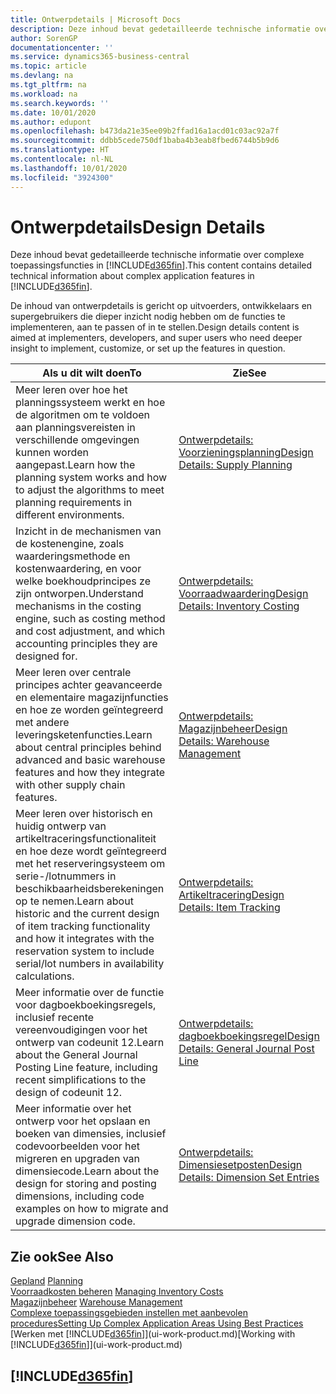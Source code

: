 ```yaml
---
title: Ontwerpdetails | Microsoft Docs
description: Deze inhoud bevat gedetailleerde technische informatie over complexe toepassingsfuncties in Business Central.
author: SorenGP
documentationcenter: ''
ms.service: dynamics365-business-central
ms.topic: article
ms.devlang: na
ms.tgt_pltfrm: na
ms.workload: na
ms.search.keywords: ''
ms.date: 10/01/2020
ms.author: edupont
ms.openlocfilehash: b473da21e35ee09b2ffad16a1acd01c03ac92a7f
ms.sourcegitcommit: ddbb5cede750df1baba4b3eab8fbed6744b5b9d6
ms.translationtype: HT
ms.contentlocale: nl-NL
ms.lasthandoff: 10/01/2020
ms.locfileid: "3924300"
---
```

# <a name="design-details"></a><span data-ttu-id="87d1c-103">Ontwerpdetails</span><span class="sxs-lookup"><span data-stu-id="87d1c-103">Design Details</span></span>
<span data-ttu-id="87d1c-104">Deze inhoud bevat gedetailleerde technische informatie over complexe toepassingsfuncties in [!INCLUDE[d365fin](includes/d365fin_md.md)].</span><span class="sxs-lookup"><span data-stu-id="87d1c-104">This content contains detailed technical information about complex application features in [!INCLUDE[d365fin](includes/d365fin_md.md)].</span></span>  

 <span data-ttu-id="87d1c-105">De inhoud van ontwerpdetails is gericht op uitvoerders, ontwikkelaars en supergebruikers die dieper inzicht nodig hebben om de functies te implementeren, aan te passen of in te stellen.</span><span class="sxs-lookup"><span data-stu-id="87d1c-105">Design details content is aimed at implementers, developers, and super users who need deeper insight to implement, customize, or set up the features in question.</span></span>  

|<span data-ttu-id="87d1c-106">**Als u dit wilt doen**</span><span class="sxs-lookup"><span data-stu-id="87d1c-106">**To**</span></span>|<span data-ttu-id="87d1c-107">**Zie**</span><span class="sxs-lookup"><span data-stu-id="87d1c-107">**See**</span></span>|  
|------------|-------------|  
|<span data-ttu-id="87d1c-108">Meer leren over hoe het planningssysteem werkt en hoe de algoritmen om te voldoen aan planningsvereisten in verschillende omgevingen kunnen worden aangepast.</span><span class="sxs-lookup"><span data-stu-id="87d1c-108">Learn how the planning system works and how to adjust the algorithms to meet planning requirements in different environments.</span></span>|[<span data-ttu-id="87d1c-109">Ontwerpdetails: Voorzieningsplanning</span><span class="sxs-lookup"><span data-stu-id="87d1c-109">Design Details: Supply Planning</span></span>](design-details-supply-planning.md)|  
|<span data-ttu-id="87d1c-110">Inzicht in de mechanismen van de kostenengine, zoals waarderingsmethode en kostenwaardering, en voor welke boekhoudprincipes ze zijn ontworpen.</span><span class="sxs-lookup"><span data-stu-id="87d1c-110">Understand mechanisms in the costing engine, such as costing method and cost adjustment, and which accounting principles they are designed for.</span></span>|[<span data-ttu-id="87d1c-111">Ontwerpdetails: Voorraadwaardering</span><span class="sxs-lookup"><span data-stu-id="87d1c-111">Design Details: Inventory Costing</span></span>](design-details-inventory-costing.md)|  
|<span data-ttu-id="87d1c-112">Meer leren over centrale principes achter geavanceerde en elementaire magazijnfuncties en hoe ze worden geïntegreerd met andere leveringsketenfuncties.</span><span class="sxs-lookup"><span data-stu-id="87d1c-112">Learn about central principles behind advanced and basic warehouse features and how they integrate with other supply chain features.</span></span>|[<span data-ttu-id="87d1c-113">Ontwerpdetails: Magazijnbeheer</span><span class="sxs-lookup"><span data-stu-id="87d1c-113">Design Details: Warehouse Management</span></span>](design-details-warehouse-management.md)|  
|<span data-ttu-id="87d1c-114">Meer leren over historisch en huidig ontwerp van artikeltraceringsfunctionaliteit en hoe deze wordt geïntegreerd met het reserveringsysteem om serie-/lotnummers in beschikbaarheidsberekeningen op te nemen.</span><span class="sxs-lookup"><span data-stu-id="87d1c-114">Learn about historic and the current design of item tracking functionality and how it integrates with the reservation system to include serial/lot numbers in availability calculations.</span></span>|[<span data-ttu-id="87d1c-115">Ontwerpdetails: Artikeltracering</span><span class="sxs-lookup"><span data-stu-id="87d1c-115">Design Details: Item Tracking</span></span>](design-details-item-tracking.md)|  
|<span data-ttu-id="87d1c-116">Meer informatie over de functie voor dagboekboekingsregels, inclusief recente vereenvoudigingen voor het ontwerp van codeunit 12.</span><span class="sxs-lookup"><span data-stu-id="87d1c-116">Learn about the General Journal Posting Line feature, including recent simplifications to the design of codeunit 12.</span></span>|[<span data-ttu-id="87d1c-117">Ontwerpdetails: dagboekboekingsregel</span><span class="sxs-lookup"><span data-stu-id="87d1c-117">Design Details: General Journal Post Line</span></span>](design-details-general-journal-post-line.md)|
|<span data-ttu-id="87d1c-118">Meer informatie over het ontwerp voor het opslaan en boeken van dimensies, inclusief codevoorbeelden voor het migreren en upgraden van dimensiecode.</span><span class="sxs-lookup"><span data-stu-id="87d1c-118">Learn about the design for storing and posting dimensions, including code examples on how to migrate and upgrade dimension code.</span></span>|[<span data-ttu-id="87d1c-119">Ontwerpdetails: Dimensiesetposten</span><span class="sxs-lookup"><span data-stu-id="87d1c-119">Design Details: Dimension Set Entries</span></span>](design-details-dimension-set-entries.md)| 

## <a name="see-also"></a><span data-ttu-id="87d1c-120">Zie ook</span><span class="sxs-lookup"><span data-stu-id="87d1c-120">See Also</span></span>  
 <span data-ttu-id="87d1c-121">[Gepland](production-planning.md) </span><span class="sxs-lookup"><span data-stu-id="87d1c-121">[Planning](production-planning.md) </span></span>  
 <span data-ttu-id="87d1c-122">[Voorraadkosten beheren](finance-manage-inventory-costs.md) </span><span class="sxs-lookup"><span data-stu-id="87d1c-122">[Managing Inventory Costs](finance-manage-inventory-costs.md) </span></span>  
 <span data-ttu-id="87d1c-123">[Magazijnbeheer](warehouse-manage-warehouse.md) </span><span class="sxs-lookup"><span data-stu-id="87d1c-123">[Warehouse Management](warehouse-manage-warehouse.md) </span></span>  
 [<span data-ttu-id="87d1c-124">Complexe toepassingsgebieden instellen met aanbevolen procedures</span><span class="sxs-lookup"><span data-stu-id="87d1c-124">Setting Up Complex Application Areas Using Best Practices</span></span>](set-up-complex-application-areas-using-best-practices.md)  
 <span data-ttu-id="87d1c-125">[Werken met [!INCLUDE[d365fin](includes/d365fin_md.md)]](ui-work-product.md)</span><span class="sxs-lookup"><span data-stu-id="87d1c-125">[Working with [!INCLUDE[d365fin](includes/d365fin_md.md)]](ui-work-product.md)</span></span>

 ## [!INCLUDE[d365fin](includes/free_trial_md.md)]  
